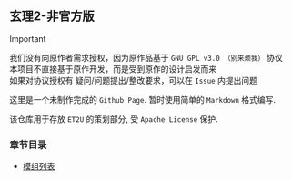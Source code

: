 ## 玄理2-非官方版
> [!IMPORTANT]  
> 我们没有向原作者需求授权，因为原作品基于 `GNU GPL v3.0 （别来烦我）` 协议  
> 本项目不直接基于原作开发，而是受到原作的设计启发而来  
> 如果对协议授权有 疑问/问题提出/整改要求，可以在 `Issue` 内提出问题

这里是一个未制作完成的 `Github Page`.
暂时使用简单的 `Markdown` 格式编写.

该仓库用于存放 `ET2U` 的策划部分, 受 `Apache License` 保护.  

### 章节目录

- [模组列表](modlist.md)